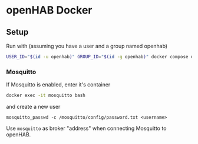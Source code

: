 # openHAB Docker

## Setup

Run with (assuming you have a user and a group named openhab)
```sh
USER_ID="$(id -u openhab)" GROUP_ID="$(id -g openhab)" docker compose up -d
```

### Mosquitto

If Mosquitto is enabled, enter it's container
```sh
docker exec -it mosquitto bash
```
and create a new user
```
mosquitto_passwd -c /mosquitto/config/password.txt <username>
```

Use `mosquitto` as broker "address" when connecting Mosquitto to openHAB.